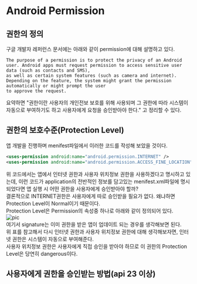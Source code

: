 **Android Permission**
=====================
## 권한의 정의
구글 개발자 레퍼런스 문서에는 아래와 같이 permission에 대해 설명하고 있다.
```
The purpose of a permission is to protect the privacy of an Android user. Android apps must request permission to access sensitive user data (such as contacts and SMS),   
as well as certain system features (such as camera and internet). Depending on the feature, the system might grant the permission automatically or might prompt the user   
to approve the request.
```
요약하면 "권한이란 사용자의 개인전보 보호를 위해 사용되며 그 권한에 따라 시스템이 자동으로 부여하기도 하고 사용자에게 요청을 승인받아야 한다." 고 정리할 수 있다.   
## 권한의 보호수준(Protection Level)
앱 개발을 진행하며 menifest파일에서 이러한 코드를 작성해 보았을 것이다.
```xml
<uses-permission android:name="android.permission.INTERNET" />
<uses-permission android:name="android.permission.ACCESS_FINE_LOCATION" />
```
위 코드에서는 앱에서 인터넷 권한과 사용자 위치정보 권한을 사용하겠다고 명시하고 있는데, 이런 코드가 application의 전반적인 정보를 담고있는 menifest.xml파일에 명시되었다면 앱 실행 시 어떤 권한을 사용자에게 승인받아야 할까?   
결론적으로 INTERNET권한은 사용자에게 따로 승인받을 필요가 없다. 왜냐하면 Protection Level이 Normal이기 때문이다.   
Protection Level은 Permission의 속성중 하나로 아래와 같이 정의되어 있다.   
![pic](https://img1.daumcdn.net/thumb/R1280x0/?scode=mtistory2&fname=https%3A%2F%2Fblog.kakaocdn.net%2Fdn%2FbC3ECK%2FbtqCUx0RsEG%2FLt2MwUpvkx53hi6P2EbcAk%2Fimg.png)   
여기서 signature는 이미 권한을 받은 앱이 업데이트 되는 경우를 생각해보면 된다.   
위 표를 참고해서 다시 인터넷 권한과 사용자 위치정보 권한에 대해 생각해보자면, 인터넷 권한은 시스템이 자동으로 부여해준다.   
사용자 위치정보 권한은 사용자에게 직접 승인을 받아야 하므로 이 권한의 Protection Level은 당연히 dangerous이다.
## 사용자에게 권한을 승인받는 방법(api 23 이상)
